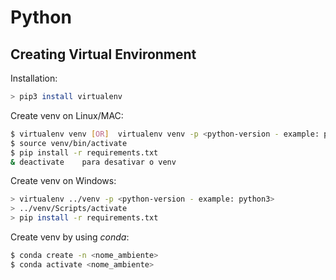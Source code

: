 # Python

## Creating Virtual Environment

Installation:
```bash  
> pip3 install virtualenv
```

Create venv on Linux/MAC:
```bash   
$ virtualenv venv [OR]  virtualenv venv -p <python-version - example: python3>
$ source venv/bin/activate 
$ pip install -r requirements.txt
& deactivate    para desativar o venv
```
Create venv on Windows:
```bash
> virtualenv ../venv -p <python-version - example: python3>
> ../venv/Scripts/activate
> pip install -r requirements.txt
```
Create venv by using *conda*:
```bash
$ conda create -n <nome_ambiente>          
$ conda activate <nome_ambiente>      
```
